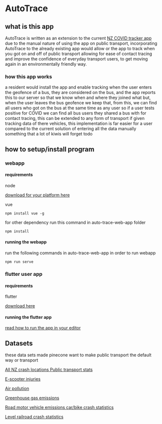 # AutoTrace

## what is this app
AutoTrace is written as an extension to the current [NZ COVID tracker app](https://www.health.govt.nz/our-work/diseases-and-conditions/covid-19-novel-coronavirus/covid-19-novel-coronavirus-resources-and-tools/nz-covid-tracer-app
) due to the manual nature of using the app on public transport, incorporating AutoTrace to the already existing app would allow or the app to track when you got on and off of public transport allowing for ease of contact tracing and improve the confidence of everyday transport users, to get moving again in an environmentally friendly way.

### how this app works
a resident would install the app and enable tracking when the user enters the geofence of a bus, they are considered on the bus, and the app reports this to our server so that we know when and where they joined what but, when the user leaves the bus geofence we keep that, from this, we can find all users who got on the bus at the same time as any user so if a user tests positive for COVID we can find all bus users they shared a bus with for contact tracing, this can be extended to any form of transport if given tracking data of there vehicles, this implementation is far easier for a user compared to the current solution of entering all the data manually something that a lot of kiwis will forget todo

## how to setup/install program

### webapp
#### requirements
node 

[download for your platform here](https://nodejs.org/en/download/)

vue 
```
npm install vue -g
```

for other dependency run this command in auto-trace-web-app folder
```
npm install
```
#### running the webapp

run the following commands in auto-trace-web-app in order to run webapp 
```
npm run serve
``` 


### flutter user app
#### requirements
flutter

[download here](https://flutter.dev/docs/get-started/install)


#### running the flutter app
[read how to run the app in your editor](https://flutter.dev/docs/get-started/editor)

## Datasets
these data sets made pinecone want to make public transport the default way or transport

[All NZ crash locations ](https://maphub.nzta.govt.nz/cas/)
[Public transport stats](https://catalogue.data.govt.nz/dataset/performance-of-public-transport-services/resource/f6385e02-5827-40f1-aceb-aa8d38b45039
)


[E-scooter injuries](https://catalogue.data.govt.nz/dataset/c303e9d5-7dae-40e7-a42e-c40d76bfd33a/resource/aa5837a6-b743-499f-8e2e-ca1e0f3bbc1c/download/52231-response.xlsm)


[Air pollution](https://catalogue.data.govt.nz/dataset/air-pollutant-emissions)

[Greenhouse gas emissions](https://www.stats.govt.nz/assets/Uploads/Greenhouse-gas-emissions-industry-and-household/Greenhouse-gas-emissions-industry-and-household-Year-ended-2018/Download-data/Greenhouse-gas-emissions-industry-and-household-year-ended-2018.xlsx)

[Road motor vehicle emissions ](https://catalogue.data.govt.nz/dataset/road-motor-vehicle-emissions)
[car/bike crash statistics](https://catalogue.data.govt.nz/dataset/mot-resources-road-safety-resources-roadcrashstatistics-monthlyoverviewofcrashstatistics)

[Level railroad crash  statistics](https://catalogue.data.govt.nz/dataset/mot-resources-road-safety-resources-roadcrashstatistics-raillevelcrossingstatistics)


